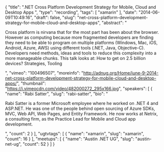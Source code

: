 {
  "title": ".NET Cross Platform Development Strategy for Mobile, Cloud and Desktop Apps ",
  "type": "recording",
  "tags": [
    "xamarin"
  ],
  "date": "2014-06-09T10:49:16",
  "draft": false,
  "slug": "net-cross-platform-development-strategy-for-mobile-cloud-and-desktop-apps",
  "abstract": "<p>Cross platform is nirvana that for the most part has been about the browser. However as computing because more fragmented developers are finding they need to be able to program on multiple platforms (Windows, Mac, iOS, Android, Azure, AWS) using different tools (.NET, Java, Objective-C). Developers need methods, ideas and tools to reduce this complexity into a more manageable chunks. This talk looks at: How to get on 2.5 billion devices? Strategies, Tooling</p>",
  "vimeo": "100496507",
  "moreinfo": "http://adnug.org/Home/june-9-2014-net-cross-platform-development-strategy-for-mobile-cloud-and-desktop-apps/",
  "thumbnail": "https://i.vimeocdn.com/video/482000272_295x166.jpg",
  "speakers": [
    {
      "name": "Rabi Satter",
      "slug": "rabi-satter",
      "bio": "<p>Rabi Satter is a former Microsoft employee where he worked on .NET 4 and ASP.NET. He was one of the people behind open sourcing of Azure SDKs, MVC, Web API, Web Pages, and Entity Framework. He now works at Netrix, a consulting firm, as the Practice Lead for Mobile and Cloud app development.</p>",
      "count": 2
    }
  ],
  "ugtvtags": [
    {
      "name": "xamarin",
      "slug": "xamarin",
      "count": 16
    }
  ],
  "meetups": [
    {
      "name": "Austin .NET UG",
      "slug": "austin-net-ug",
      "count": 52
    }
  ]
}